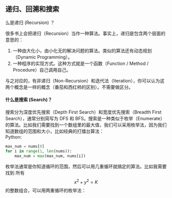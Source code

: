 ## 递归、回溯和搜索

么是递归 \(Recursion\) ？

很多书上会把递归（Recursion）当作一种算法。事实上，递归是包含两个层面的意思的：

1. 一种由大化小，由小化无的解决问题的算法。类似的算法还有动态规划（Dynamic Programming）。
2. 一种程序的实现方式。这种方式就是一个函数（Function / Method / Procedure）自己调用自己。

与之对应的，有非递归（Non-Recursion）和迭代法（Iteration），你可以认为这两个概念是一样的概念（番茄和西红柿的区别）。不需要做区分。

#### 什么是搜索 \(Search\)？

搜索分为深度优先搜索（Depth First Search）和宽度优先搜索（Breadth First Search），通常分别简写为 DFS 和 BFS。搜索是一种类似于枚举（Enumerate）的算法。比如我们需要找到一个数组里的最大值，我们可以采用枚举法，因为我们知道数组的范围和大小，比如经典的打擂台算法：  
Python:

```py
max_num = nums[0]
for i in range(1, len(nums)):
    max_num = max(max_num, nums[i])
```

枚举法通常是你知道循环的范围，然后可以用几重循环就搞定的算法。比如我需要找到 所有 $$x^2 + y^2 = K$$ 的整数组合，可以用两重循环的枚举法：  




